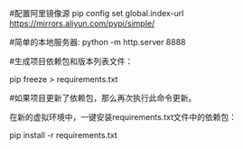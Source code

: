 #配置阿里镜像源
pip config set global.index-url https://mirrors.aliyun.com/pypi/simple/

#简单的本地服务器:
python -m http.server 8888

#生成项目依赖包和版本列表文件：

pip freeze > requirements.txt
 

#如果项目更新了依赖包，那么再次执行此命令更新。

在新的虚拟环境中，一键安装requirements.txt文件中的依赖包：

pip install -r requirements.txt